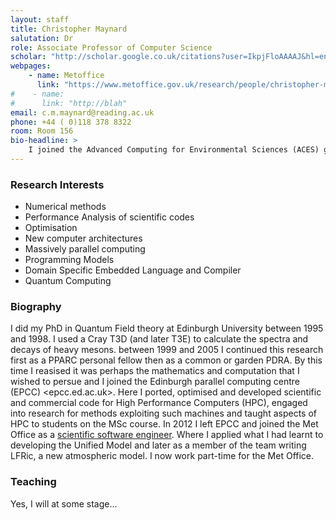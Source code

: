 ```yaml
---
layout: staff
title: Christopher Maynard
salutation: Dr
role: Associate Professor of Computer Science
scholar: "http://scholar.google.co.uk/citations?user=IkpjFloAAAAJ&hl=en"
webpages:
    - name: Metoffice
      link: "https://www.metoffice.gov.uk/research/people/christopher-maynard"
#    - name: 
#      link: "http://blah"
email: c.m.maynard@reading.ac.uk
phone: +44 ( 0)118 378 8322
room: Room 156
bio-headline: >
    I joined the Advanced Computing for Environmental Sciences (ACES) group in the department of Computer Science at the Unversity of Reading in January 2018.
---
```


### Research Interests
* Numerical methods
* Performance Analysis of scientific codes
* Optimisation
* New computer architectures
* Massively parallel computing
* Programming Models
* Domain Specific Embedded Language and Compiler
* Quantum Computing

### Biography

I did my PhD in Quantum Field theory at Edinburgh University between
1995 and 1998. I used a Cray T3D (and later T3E) to calculate the
spectra and decays of heavy mesons.  between 1999 and 2005 I continued
this research first as a PPARC personal fellow then as a common or
garden PDRA. By this time I reasised it was perhaps the mathematics
and computation that I wished to persue and I joined the Edinburgh
parallel computing centre (EPCC) <epcc.ed.ac.uk>. Here I ported,
optimised and developed scientific and commercial code for High
Performance Computers (HPC), engaged into research for methods
exploiting such machines and taught aspects of HPC to students on the
MSc course.  In 2012 I left EPCC and joined the Met Office as a
<a href="http://www.metoffice.gov.uk/research/people/christopher-maynard">scientific software engineer</a>.
Where I applied what I had learnt to developing the Unified Model and later
as a member of the team writing LFRic, a new atmospheric model. I now
work part-time for the Met Office.

### Teaching

Yes, I will at some stage...

